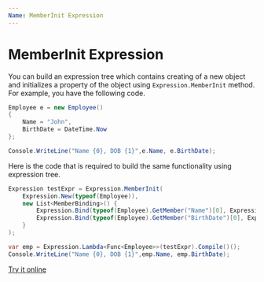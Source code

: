 ```yaml
---
Name: MemberInit Expression
---
```


# MemberInit Expression

You can build an expression tree which contains creating of a new object and initializes a property of the object using `Expression.MemberInit` method. For example, you have the following code.

```csharp
Employee e = new Employee()
{
    Name = "John",
    BirthDate = DateTime.Now
};

Console.WriteLine("Name {0}, DOB {1}",e.Name, e.BirthDate);
```

Here is the code that is required to build the same functionality using expression tree. 

```csharp
Expression testExpr = Expression.MemberInit(
    Expression.New(typeof(Employee)),
    new List<MemberBinding>() {
        Expression.Bind(typeof(Employee).GetMember("Name")[0], Expression.Constant("John")),
        Expression.Bind(typeof(Employee).GetMember("BirthDate")[0], Expression.Constant(DateTime.Now))
    }
);

var emp = Expression.Lambda<Func<Employee>>(testExpr).Compile()();
Console.WriteLine("Name {0}, DOB {1}",emp.Name, emp.BirthDate);
```

[Try it online](https://dotnetfiddle.net/FrLceJ)
